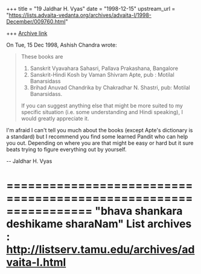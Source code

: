 +++
title = "19 Jaldhar H. Vyas"
date = "1998-12-15"
upstream_url = "https://lists.advaita-vedanta.org/archives/advaita-l/1998-December/009760.html"

+++
[Archive link](https://lists.advaita-vedanta.org/archives/advaita-l/1998-December/009760.html)

On Tue, 15 Dec 1998, Ashish Chandra wrote:

> These books are
>
> 1. Sanskrit Vyavahara Sahasri, Pallava Prakashana, Bangalore
> 2. Sanskrit-Hindi Kosh by Vaman Shivram Apte, pub : Motilal Banarsidass
> 3. Brihad Anuvad Chandrika by Chakradhar N. Shastri, pub: Motilal
> Banarsidass.
>
>
> If you can suggest anything else that might be more suited to my specific
> situation (i.e. some understanding and Hindi speaking), I would greatly
> appreciate it.
>

I'm afraid I can't tell you much about the books (except Apte's dictionary
is a standard) but I recommend you find some learned Pandit who can help
you out.  Depending on where you are that might be easy or hard but it
sure beats trying to figure everything out by yourself.

--
Jaldhar H. Vyas <jaldhar at braincells.com>

================================================================
"bhava shankara deshikame sharaNam"
List archives : http://listserv.tamu.edu/archives/advaita-l.html
================================================================

